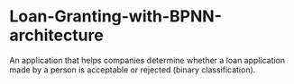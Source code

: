 # Loan-Granting-with-BPNN-architecture
An application that helps companies determine whether a loan application made by a person is acceptable or rejected (binary classification).
